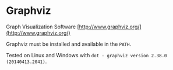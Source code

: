 # Graphviz

Graph Visualization Software
[http://www.graphviz.org/](http://www.graphviz.org/)

Graphviz must be installed and available in the `PATH`.

Tested on Linux and Windows with `dot - graphviz version 2.38.0 (20140413.2041)`.